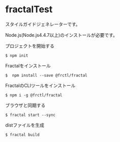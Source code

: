 # fractalTest
スタイルガイドジェネレーターです。

Node.js(Node.js4.4.7以上)のインストールが必要です。


プロジェクトを開始する
```
$ npm init
```
Fractalをインストール
```
$  npm install --save @frctl/fractal
```
FractalのCLIツールをインストール
```
$ npm i -g @frctl/fractal
```

ブラウザと同期する
```
$ fractal start --sync
```

distファイルを生成
```
$ fractal build
```

